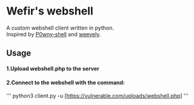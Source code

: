 # Wefir's webshell
A custom webshell client written in python.
<br>
Inspired by <a href="https://github.com/flozz/p0wny-shell">P0wny-shell</a> and <a href="https://github.com/epinna/weevely3">weevely</a>.
## Usage
#### 1.Upload webshell.php to the server
#### 2.Connect to the webshell with the command:
'''
python3 client.py -u [https://vulnerable.com/uploads/webshell.php]
'''
